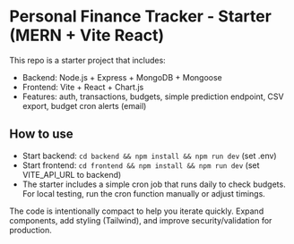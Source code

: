# Personal Finance Tracker - Starter (MERN + Vite React)

This repo is a starter project that includes:
- Backend: Node.js + Express + MongoDB + Mongoose
- Frontend: Vite + React + Chart.js
- Features: auth, transactions, budgets, simple prediction endpoint, CSV export, budget cron alerts (email)

## How to use
- Start backend: `cd backend && npm install && npm run dev` (set .env)
- Start frontend: `cd frontend && npm install && npm run dev` (set VITE_API_URL to backend)
- The starter includes a simple cron job that runs daily to check budgets. For local testing, run the cron function manually or adjust timings.

The code is intentionally compact to help you iterate quickly. Expand components, add styling (Tailwind), and improve security/validation for production.
